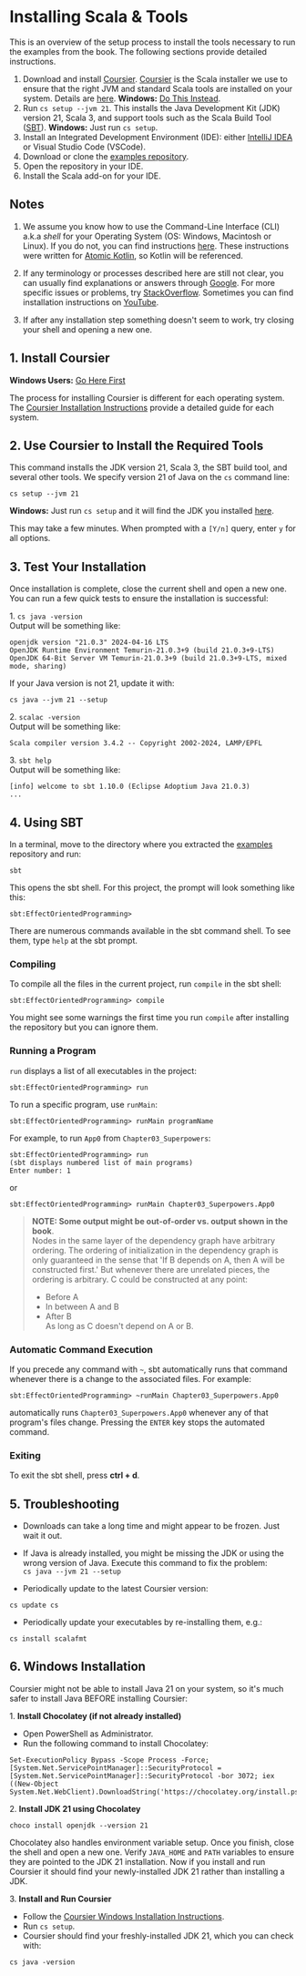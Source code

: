 # Installing Scala & Tools

This is an overview of the setup process to install the tools necessary to run the examples from the book. 
The following sections provide detailed instructions.

1.  Download and install [Coursier](https://get-coursier.io/).
    [Coursier](https://get-coursier.io/docs/cli-overview) is the Scala installer we use to ensure that the right JVM and standard Scala tools are installed on your system.
    Details are [here](https://docs.scala-lang.org/scala3/getting-started.html). **Windows:** [Do This Instead](#6-windows-installation).
1.  Run `cs setup --jvm 21`. This installs the Java Development Kit (JDK) version 21, Scala 3, and support tools such as the Scala Build Tool ([SBT](https://www.scala-sbt.org/)). **Windows:** Just run `cs setup`.
1.  Install an Integrated Development Environment (IDE): either [IntelliJ IDEA](https://www.jetbrains.com/help/idea/installation-guide.html) or Visual Studio Code (VSCode).
1.  Download or clone the [examples repository](examples.md).
1.  Open the repository in your IDE.
1.  Install the Scala add-on for your IDE.

## Notes

1. We assume you know how to use the Command-Line Interface (CLI) a.k.a *shell* for your Operating System (OS: Windows, Macintosh or Linux).
If you do not, you can find instructions [here](https://github.com/BruceEckel/AtomicKotlinExamples/blob/master/README.md#appendix-a-command-line-basics).
These instructions were written for [Atomic Kotlin](https://www.atomickotlin.com/), so Kotlin will be referenced.

2. If any terminology or processes described here are still not clear, you can usually find explanations or answers through
[Google](https://www.google.com/). For more specific issues or problems, try [StackOverflow](http://stackoverflow.com/).
Sometimes you can find installation instructions on [YouTube](https://www.youtube.com/).

3. If after any installation step something doesn't seem to work, try closing your shell and opening a new one.

## 1. Install Coursier

**Windows Users:** [Go Here First](#6-windows-installation)

The process for installing Coursier is different for each operating system.
The [Coursier Installation Instructions](https://get-coursier.io/docs/cli-installation) provide a detailed guide for each system.


## 2. Use Coursier to Install the Required Tools

This command installs the JDK version 21, Scala 3, the SBT build tool, and several other tools.
We specify version 21 of Java on the `cs` command line:

```
cs setup --jvm 21
```

**Windows:** Just run `cs setup` and it will find the JDK you installed [here](#6-windows-installation).

This may take a few minutes. When prompted with a `[Y/n]` query, enter `y` for all options.

## 3. Test Your Installation

Once installation is complete, close the current shell and open a new one. 
You can run a few quick tests to ensure the installation is successful:

1\. `cs java -version`  
  Output will be something like:
```text
openjdk version "21.0.3" 2024-04-16 LTS
OpenJDK Runtime Environment Temurin-21.0.3+9 (build 21.0.3+9-LTS)
OpenJDK 64-Bit Server VM Temurin-21.0.3+9 (build 21.0.3+9-LTS, mixed mode, sharing)
```

If your Java version is not 21, update it with:

```text
cs java --jvm 21 --setup
```

2\. `scalac -version`  
  Output will be something like:
```text
Scala compiler version 3.4.2 -- Copyright 2002-2024, LAMP/EPFL
```

3\. `sbt help`  
  Output will be something like:
```text
[info] welcome to sbt 1.10.0 (Eclipse Adoptium Java 21.0.3)
...
```

## 4. Using SBT

In a terminal, move to the directory where you extracted the [examples](examples.md) repository and run:

```
sbt
```

This opens the sbt shell. For this project, the prompt will look something like this:

```
sbt:EffectOrientedProgramming>
```

There are numerous commands available in the sbt command shell.
To see them, type `help` at the sbt prompt.

### Compiling

To compile all the files in the current project, run `compile` in the sbt shell:

```
sbt:EffectOrientedProgramming> compile
```

You might see some warnings the first time you run `compile` after installing the repository but you can ignore them.

### Running a Program

`run` displays a list of all executables in the project:

```
sbt:EffectOrientedProgramming> run
```

To run a specific program, use `runMain`:

```
sbt:EffectOrientedProgramming> runMain programName
```

For example, to run  `App0` from `Chapter03_Superpowers`:

```
sbt:EffectOrientedProgramming> run
(sbt displays numbered list of main programs)
Enter number: 1
```

or

```
sbt:EffectOrientedProgramming> runMain Chapter03_Superpowers.App0
```

> **NOTE: Some output might be out-of-order vs. output shown in the book**.  
> Nodes in the same layer of the dependency graph have arbitrary ordering.
> The ordering of initialization in the dependency graph is only guaranteed in the sense that 'If B depends on A, then A will be constructed first.'
> But whenever there are unrelated pieces, the ordering is arbitrary.
> C could be constructed at any point:  
> - Before A  
> - In between A and B  
> - After B  
> As long as C doesn't depend on A or B.

<!-- Run all programs with a single command: runMainClassesToleratesFailures -->

### Automatic Command Execution

If you precede any command with `~`, sbt automatically runs that command whenever there is a change to the associated files.
For example:

```
sbt:EffectOrientedProgramming> ~runMain Chapter03_Superpowers.App0
```

automatically runs `Chapter03_Superpowers.App0` whenever any of that program's files change.
Pressing the `ENTER` key stops the automated command.

### Exiting

To exit the sbt shell, press **ctrl + d**.

## 5. Troubleshooting

* Downloads can take a long time and might appear to be frozen. Just wait it out.

* If Java is already installed, you might be missing the JDK or using the wrong version of Java. 
  Execute this command to fix the problem:    
  `cs java --jvm 21 --setup`

* Periodically update to the latest Coursier version:

```text
cs update cs
```

* Periodically update your executables by re-installing them, e.g.:
```text
cs install scalafmt
```

<!-- *  `eval "$(cs install --env)"` {{ What does this do? }} -->

## 6. Windows Installation

Coursier might not be able to install Java 21 on your system, so it's much
safer to install Java BEFORE installing Coursier:

1\. **Install Chocolatey (if not already installed)**  

- Open PowerShell as Administrator.  
- Run the following command to install Chocolatey:  
```
Set-ExecutionPolicy Bypass -Scope Process -Force; [System.Net.ServicePointManager]::SecurityProtocol = [System.Net.ServicePointManager]::SecurityProtocol -bor 3072; iex ((New-Object System.Net.WebClient).DownloadString('https://chocolatey.org/install.ps1'))
```

2\. **Install JDK 21 using Chocolatey**
```
choco install openjdk --version 21
```

Chocolatey also handles environment variable setup. 
Once you finish, close the shell and open a new one.
Verify `JAVA_HOME` and `PATH` variables to ensure they are pointed to the JDK 21 installation.
Now if you install and run Coursier it should find your newly-installed JDK 21 rather than installing a JDK.

3\. **Install and Run Coursier**

- Follow the [Coursier Windows Installation Instructions](https://get-coursier.io/docs/cli-installation#windows).
- Run `cs setup`.
- Coursier should find your freshly-installed JDK 21, which you can check with:
```
cs java -version
```
